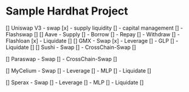 # Sample Hardhat Project

[] Uniswap V3
    - swap  [x]
    - supply liquidity []
    - capital management []
    - Flashswap []
[] Aave
    - Supply []
    - Borrow []
    - Repay []
    - Withdraw []
    - Flashloan [x]
    - Liquidate []
[] GMX
    - Swap [x]
    - Leverage []
    - GLP []
    - Liquidate []
[] Sushi
    - Swap []
    - CrossChain-Swap []

[] Paraswap
    - Swap []
    - CrossChain-Swap []

[] MyCelium
    - Swap []
    - Leverage []
    - MLP []
    - Liquidate []

[] Sperax
    - Swap []
    - Leverage []
    - MLP []
    - Liquidate []




